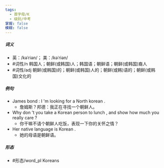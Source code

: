 ```yaml
---
tags:
  - 首字母/K
  - 级别/中考
掌握: false
模糊: false
---
```

##### 词义
- 英：/kəˈriən/； 美：/kəˈriən/
- #词性/n  韩国人；朝鲜(或韩国)人；韩国语；朝鲜语；朝鲜(或韩国)裔人
- #词性/adj  朝鲜(或韩国)的；朝鲜(或韩国)人的；朝鲜(或韩)语的；朝鲜(或韩国)文化的
##### 例句
- James bond : I 'm looking for a North korean .
	- 詹姆斯？邦德：我正在寻找一个朝鲜人。
- Why don 't you take a Korean person to lunch , and show how much you really care ?
	- 你干嘛不请个朝鲜人吃饭，表现一下你的关怀之情？
- Her native language is Korean .
	- 她的母语是朝鲜语。
##### 形态
- #形态/word_pl Koreans
